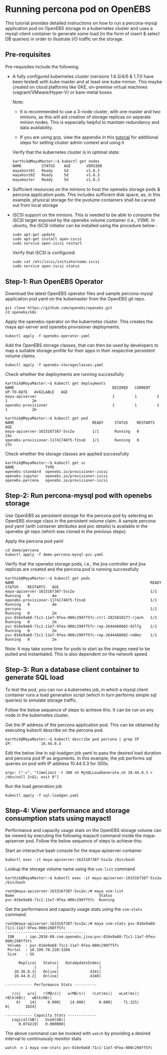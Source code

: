 # Running percona pod on OpenEBS

This tutorial provides detailed instructions on how to run a percona-mysql 
application pod on OpenEBS storage in a kubernetes cluster and uses a mysql-client
container to generate some load (in the form of insert & select DB queries) in 
order to illustrate I/O traffic on the storage. 

## Pre-requisites

Pre-requisites include the following: 

- A fully configured kubernetes cluster (versions 1.6.3/4/6 & 1.7.0 have been 
tested) with kube master and at least one kube minion. This maybe created on 
cloud platforms like GKE, on-premise virtual machines (vagrant/VMware/Hyper-V) 
or bare-metal boxes

  Note: 

  - It is recommended to use a 3-node cluster, with one master and two minions, 
  as this will aid creation of storage replicas on separate  minion nodes. This 
  is especially helpful to maintain redundancy and data availability.

  - If you are using gcp, view the appendix in this 
  [tutorial](https://github.com/openebs/openebs/blob/master/k8s/hyperconverged/tutorial-configure-openebs-gke.md)
  for additional steps for setting cluster admin context and using it 
  
  Verify that the kubernetes cluster is in optimal state: 
  
  ```bash
  karthik@MayaMaster:~$ kubectl get nodes
  NAME         STATUS    AGE       VERSION
  mayahost01   Ready     5d        v1.6.3
  mayahost02   Ready     5d        v1.6.3
  mayamaster   Ready     5d        v1.6.3
  ```
  
- Sufficient resources on the minions to host the openebs storage pods & percona
application pods. This includes sufficient disk space, as, in this example, 
physical storage for the pvolume containers shall be carved out from local storage

- iSCSI support on the minions. This is needed to be able to consume the iSCSI 
target exposed by the openebs volume container (i.e., VSM). In ubuntu, the iSCSI
initiator can be installed using the procedure below : 
  
  ```
  sudo apt-get update
  sudo apt-get install open-iscsi
  sudo service open-iscsi restart
  ```

  Verify that iSCSI is configured: 
  
  ```
  sudo cat /etc/iscsi/initiatorname.iscsi
  sudo service open-iscsi status
  ```

## Step-1: Run OpenEBS Operator

Download the latest OpenEBS operator files and sample percona-mysql application 
pod yaml on the kubemaster from the OpenEBS git repo.

```
git clone https://github.com/openebs/openebs.git
cd openebs/k8s
```

Apply the openebs-operator on the kubernetes cluster. This creates the maya 
api-server and openebs provisioner deployments.

```
kubectl apply -f openebs-operator.yaml
```

Add the OpenEBS storage classes, that can then be used by developers to map a 
suitable storage profile for their apps in their respective persistent volume 
claims.

```
kubectl apply -f openebs-storageclasses.yaml
```

Check whether the deployments are running successfully

```
karthik@MayaMaster:~$ kubectl get deployments
NAME                                            DESIRED   CURRENT   UP-TO-DATE   AVAILABLE   AGE
maya-apiserver                                  1         1         1            1           2m
openebs-provisioner                             1         1         1            1           2m

``` 

```
karthik@MayaMaster:~$ kubectl get pod
NAME                                   READY     STATUS    RESTARTS   AGE
maya-apiserver-1633167387-5ss2w        1/1       Running   0          24s
openebs-provisioner-1174174075-f2ss6   1/1       Running   0          23s
```

Check whether the storage classes are applied successfully

```
karthik@MayaMaster:~$ kubectl get sc
NAME              TYPE
openebs-standard  openebs.io/provisioner-iscsi
openebs-jupyter   openebs.io/provisioner-iscsi
openebs-percona   openebs.io/provisioner-iscsi
```

## Step-2: Run percona-mysql pod with openebs storage

Use OpenEBS as persistent storage for the percona pod by selecting an OpenEBS 
storage class in the persistent volume claim. A sample percona pod yaml (with 
container attributes and pvc details) is available in the openebs git repo (which
was cloned in the previous steps).

Apply the percona pod yaml 

```
cd demo/percona
kubectl apply -f demo-percona-mysql-pvc.yaml
```

Verify that the openebs storage pods, i.e., the jiva controller and jiva replicas
are created and the percona pod is running successfully

```
karthik@MayaMaster:~$ kubectl get pods
NAME                                                             READY     STATUS    RESTARTS   AGE
maya-apiserver-1633167387-5ss2w                                  1/1       Running   0          4m
openebs-provisioner-1174174075-f2ss6                             1/1       Running   0          4m
percona                                                          1/1       Running   0          2m
pvc-016e9a68-71c1-11e7-9fea-000c298ff5fc-ctrl-2825810277-rjmxh   1/1       Running   0          2m
pvc-016e9a68-71c1-11e7-9fea-000c298ff5fc-rep-2644468602-92lfg    1/1       Running   0          2m
pvc-016e9a68-71c1-11e7-9fea-000c298ff5fc-rep-2644468602-rm8mz    1/1       Running   0          2m
```

Note: It may take some time for pods to start as the images need to be pulled and
instantiated. This is also dependent on the network speed.

## Step-3: Run a database client container to generate SQL load 

To test the pod, you can run a kubernetes job, in which a mysql client container
runs a load generation script (which in turn performs simple sql queries) to 
simulate storage traffic. 

Follow the below sequence of steps to achieve this. It can be run on any node 
_in_ the kubernetes cluster. 

Get the IP address of the percona application pod. This can be obtained by executing
kubectl describe on the percona pod.

```
karthik@MayaMaster:~$ kubectl describe pod percona | grep IP
IP:             10.44.0.3
```

Edit the below line in sql-loadgen job yaml to pass the desired load duration and
percona pod IP as arguments. In this example, the job performs sql queries on pod 
with IP address 10.44.0.3 for 300s.

```
args: ["-c", "timelimit -t 300 sh MySQLLoadGenerate.sh 10.44.0.3 > /dev/null 2>&1; exit 0"]
```

Run the load generation job

```
kubectl apply -f sql-loadgen.yaml
```

## Step-4: View performance and storage consumption stats using mayactl 

Performance and capacity usage stats on the OpenEBS storage volume can be viewed
by executing the following mayactl command inside the maya-apiserver pod. Follow 
the below sequence of steps to achieve this:

Start an interactive bash console for the maya-apiserver container  

```
kubectl exec -it maya-apiserver-1633167387-5ss2w /bin/bash
```

Lookup the storage volume name using the ```vsm-list``` command

```
karthik@MayaMaster:~$ kubectl exec -it maya-apiserver-1633167387-5ss2w /bin/bash

root@maya-apiserver-1633167387-5ss2w:/# maya vsm-list
Name                                      Status
pvc-016e9a68-71c1-11e7-9fea-000c298ff5fc  Running
```

Get the performance and capacity usage stats using the ```vsm-stats``` command.  

```
root@maya-apiserver-1633167387-5ss2w:/# maya vsm-stats pvc-016e9a68-71c1-11e7-9fea-000c298ff5fc
------------------------------------
 IQN     : iqn.2016-09.com.openebs.jiva:pvc-016e9a68-71c1-11e7-9fea-000c298ff5fc
 Volume  : pvc-016e9a68-71c1-11e7-9fea-000c298ff5fc
 Portal  : 10.109.70.220:3260
 Size    : 5G

      Replica|   Status|   DataUpdateIndex|
             |         |                  |
    10.36.0.3|   Online|              4341|
    10.44.0.2|   Online|              4340|

------------ Performance Stats ----------

   r/s|   w/s|   r(MB/s)|   w(MB/s)|   rLat(ms)|   wLat(ms)|   rBlk(KB)|   wBlk(KB)|
     0|    14|     0.000|    14.000|      0.000|     71.325|          0|       1024|

------------ Capacity Stats -------------
   Logical(GB)|   Used(GB)| 
      0.074219|   0.000000|

```
The above command can be invoked with ```watch``` by providing a desired interval 
to continuously monitor stats

```
watch -n 1 maya vsm-stats pvc-016e9a68-71c1-11e7-9fea-000c298ff5fc
```
